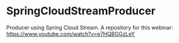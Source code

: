 # SpringCloudStreamProducer
Producer using Spring Cloud Stream. A repository for this webinar: https://www.youtube.com/watch?v=e7HQBGGzLeY
